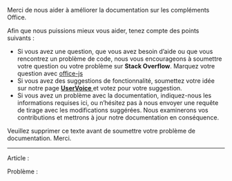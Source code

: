 Merci de nous aider à améliorer la documentation sur les compléments Office.

Afin que nous puissions mieux vous aider, tenez compte des points suivants :
- Si vous avez une question, que vous avez besoin d’aide ou que vous rencontrez un problème de code, nous vous encourageons à soumettre votre question ou votre problème sur **Stack Overflow**. Marquez votre question avec [office-js](http://stackoverflow.com/questions/tagged/office-js)
- Si vous avez des suggestions de fonctionnalité, soumettez votre idée sur notre page [**UserVoice** ](https://officespdev.uservoice.com/) et votez pour votre suggestion.
- Si vous avez un problème avec la documentation, indiquez-nous les informations requises ici, ou n’hésitez pas à nous envoyer une requête de tirage avec les modifications suggérées. Nous examinerons vos contributions et mettrons à jour notre documentation en conséquence.

Veuillez supprimer ce texte avant de soumettre votre problème de documentation. Merci.

------------
 
Article :

Problème : 
